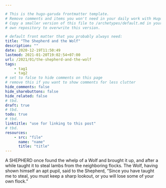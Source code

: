 ```yaml
---

# This is the hugo-garuda frontmatter template.
# Remove comments and items you won't need in your daily work with Hugo.
# Copy a smaller version of this file to /archetypes/default.md in your
# own repository to overwrite this version.

# default front matter that you probably always need:
title: "The Shepherd and the Wolf"
description: ""
date: 2020-12-19T11:50:49
lastmod: 2021-01-20T19:02:54+07:00
url: /2021/01/the-shepherd-and-the-wolf
tags:
    - tag1
    - tag2
# set to false to hide comments on this page
# remove this if you want to show comments for less clutter
hide_comments: false
hide_sharebuttons: false
hide_related: false
# tbd.
draft: true
# tbd.
todo: true
# tbd.
linktitle: "use for linking to this post"
# tbd.
resources:
    - src: "file"
      name: "name"
      title: "title"
---
```

A SHEPHERD once found the whelp of a Wolf and brought it up, and after a while taught it to steal lambs from the neighboring flocks. The Wolf, having shown himself an apt pupil, said to the Shepherd, “Since you have taught me to steal, you must keep a sharp lookout, or you will lose some of your own flock.”

